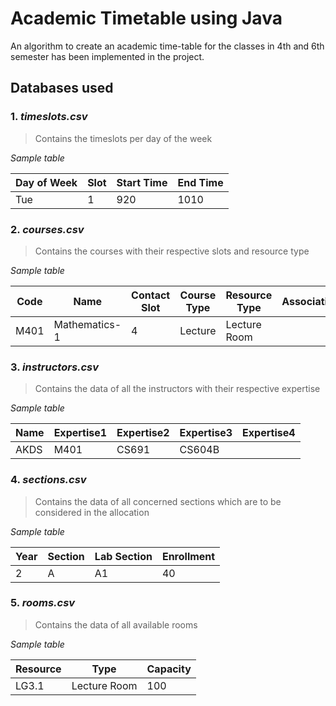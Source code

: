 # Academic Timetable using Java

An algorithm to create an academic time-table for the classes in 4th and 6th semester has been implemented in the project.

## Databases used

### 1. *timeslots.csv*
> Contains the timeslots per day of the week

*Sample table*

| Day of Week | Slot | Start Time | End Time |
|-------------|------|------------|----------|
| Tue         | 1    | 920        | 1010     |

### 2. *courses.csv*
> Contains the courses with their respective slots and resource type

*Sample table*

| Code | Name          | Contact Slot | Course Type | Resource Type | Association |
|------|---------------|--------------|-------------|---------------|-------------|
| M401 | Mathematics-1 | 4            | Lecture     | Lecture Room  |             |

### 3. *instructors.csv*
> Contains the data of all the instructors with their respective expertise

*Sample table*

| Name | Expertise1 | Expertise2 | Expertise3 | Expertise4 |
|------|------------|------------|------------|------------|
| AKDS | M401       | CS691      | CS604B     |            |

### 4. *sections.csv*
> Contains the data of all concerned sections which are to be considered in the allocation

*Sample table*

| Year | Section | Lab Section | Enrollment |
|------|---------|-------------|------------|
| 2    | A       | A1          | 40         |

### 5. *rooms.csv*
> Contains the data of all available rooms

*Sample table*

| Resource | Type         | Capacity |
|----------|--------------|----------|
| LG3.1    | Lecture Room | 100      |




